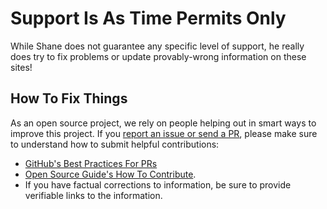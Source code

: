 # Support Is As Time Permits Only

While Shane does not guarantee any specific level of support, he really does try to fix problems or update provably-wrong information on these sites!

## How To Fix Things

As an open source project, we rely on people helping out in smart ways to improve this project.  If you [report an issue or send a PR](CONTRIBUTING.md), please make sure to understand how to submit helpful contributions:

- [GitHub's Best Practices For PRs](https://docs.github.com/en/pull-requests/collaborating-with-pull-requests/getting-started/best-practices-for-pull-requests)
- [Open Source Guide's How To Contribute](https://opensource.guide/how-to-contribute/#what-it-means-to-contribute).
- If you have factual corrections to information, be sure to provide verifiable links to the information.
